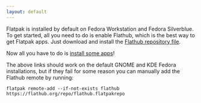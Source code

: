 ```yaml
---
layout: default
---
```


Flatpak is installed by default on Fedora Workstation and Fedora Silverblue. To get started, all you need to do is enable Flathub, which is the best way to get Flatpak apps. Just download and install the [Flathub repository file](https://flathub.org/repo/flathub.flatpakrepo). 

Now all you have to do is [install some apps](https://flathub.org)!

The above links should work on the default GNOME and KDE Fedora installations, but if they fail for some reason you can manually add the Flathub remote by running: 

```
flatpak remote-add --if-not-exists flathub https://flathub.org/repo/flathub.flatpakrepo
```

<!--
Written with love using [Apostrophe](https://flathub.org/apps/details/org.gnome.gitlab.somas.Apostrophe).
-->